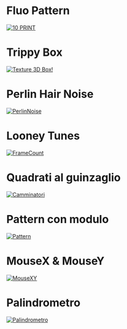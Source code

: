 # Fluo Pattern

[![10 PRINT](https://user-images.githubusercontent.com/60677625/111545269-113c7e80-8776-11eb-8c07-2ac18b33cc97.png "10 Print")](https://editor.p5js.org/kaappa/full/WBUc7DlOU)

# Trippy Box

[![Texture 3D Box!](https://user-images.githubusercontent.com/60677625/119848766-6205eb80-bf0c-11eb-9b01-346f6b845d4b.png)](https://editor.p5js.org/kaappa/full/UVgjWaLnf)

# Perlin Hair Noise

[![PerlinNoise](https://user-images.githubusercontent.com/60677625/110812582-07071580-8288-11eb-9b75-60d9ee22fef8.png "Perlin Noise")](https://editor.p5js.org/kaappa/full/xe-RU9cpW)

# Looney Tunes

[![FrameCount](https://user-images.githubusercontent.com/60677625/110763269-f9369d80-8251-11eb-8d96-b292d17b5b72.png "FrameCount")](https://editor.p5js.org/kaappa/full/uUaS-353K)

# Quadrati al guinzaglio

[![Camminatori](https://user-images.githubusercontent.com/60677625/112555124-da92e380-8dc7-11eb-850b-17d5bb9632b2.png "Camminatori")](https://editor.p5js.org/kaappa/full/mwB2N1aju)

# Pattern con modulo

[![Pattern](https://user-images.githubusercontent.com/60677625/112518612-ce902d00-8d99-11eb-80c4-a894d56f5836.png "Pattern con modulo")](https://editor.p5js.org/kaappa/full/38znkuspc)

# MouseX & MouseY

[![MouseXY](https://user-images.githubusercontent.com/60677625/110773351-f1302b00-825c-11eb-92b2-318fff7600c3.png "MouseX & MouseY")](https://editor.p5js.org/kaappa/full/uuf5wO8Bh)

# Palindrometro

[![Palindrometro](https://user-images.githubusercontent.com/60677625/112503973-a7326380-8d8b-11eb-802e-48bedd0b63d5.jpg "Palindrometro")](https://editor.p5js.org/kaappa/full/pEHEsxhsC)
